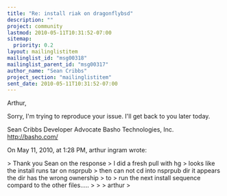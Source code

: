 ```yaml
---
title: "Re: install riak on dragonflybsd"
description: ""
project: community
lastmod: 2010-05-11T10:31:52-07:00
sitemap:
  priority: 0.2
layout: mailinglistitem
mailinglist_id: "msg00318"
mailinglist_parent_id: "msg00317"
author_name: "Sean Cribbs"
project_section: "mailinglistitem"
sent_date: 2010-05-11T10:31:52-07:00
---
```



Arthur,

Sorry, I'm trying to reproduce your issue. I'll get back to you later today.

Sean Cribbs 
Developer Advocate
Basho Technologies, Inc.
http://basho.com/

On May 11, 2010, at 1:28 PM, arthur ingram wrote:

&gt; Thank you Sean on the response
&gt; I did a fresh pull with hg 
&gt; looks like the install runs tar on nsprpub
&gt; then can not cd into nsprpub dir it appears the dir has the wrong ownership 
&gt; to 
&gt; run the next install sequence compard to the other files.....
&gt; 
&gt; 
&gt; arthur
&gt; 
